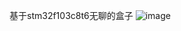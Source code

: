 基于stm32f103c8t6无聊的盒子
![image](https://github.com/HBZHAWK/boringbox/assets/83159786/e23bfb93-3864-4060-bf24-1a67abaade16)
